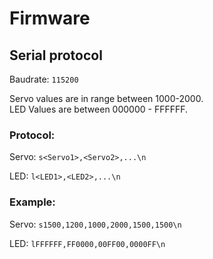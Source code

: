 # Firmware

## Serial protocol
Baudrate: `115200`

Servo values are in range between 1000-2000.  
LED Values are between 000000 - FFFFFF.

### Protocol:  
Servo: `s<Servo1>,<Servo2>,...\n`

LED: `l<LED1>,<LED2>,...\n`

### Example:  
Servo: `s1500,1200,1000,2000,1500,1500\n`

LED: `lFFFFFF,FF0000,00FF00,0000FF\n`